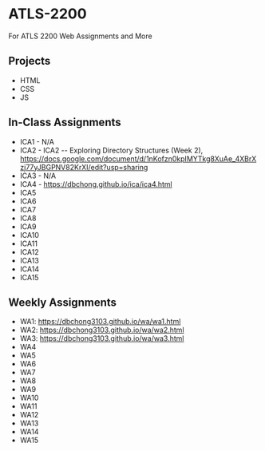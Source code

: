 # ATLS-2200
For ATLS 2200 Web Assignments and More



## Projects
- HTML
- CSS
- JS

## In-Class Assignments
- ICA1 - N/A
- ICA2 - ICA2 -- Exploring Directory Structures (Week 2), https://docs.google.com/document/d/1nKofzn0kpIMYTkg8XuAe_4XBrXzj77yJBGPNV82KrXI/edit?usp=sharing
- ICA3 - N/A
- ICA4 - https://dbchong.github.io/ica/ica4.html
- ICA5
- ICA6
- ICA7
- ICA8
- ICA9
- ICA10
- ICA11
- ICA12
- ICA13
- ICA14
- ICA15

## Weekly Assignments
- WA1: https://dbchong3103.github.io/wa/wa1.html
- WA2: https://dbchong3103.github.io/wa/wa2.html
- WA3: https://dbchong3103.github.io/wa/wa3.html
- WA4
- WA5
- WA6
- WA7
- WA8
- WA9
- WA10
- WA11
- WA12
- WA13
- WA14
- WA15
